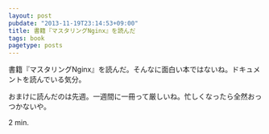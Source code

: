 ```yaml
---
layout: post
pubdate: "2013-11-19T23:14:53+09:00"
title: 書籍『マスタリングNginx』を読んだ
tags: book
pagetype: posts
---
```

書籍『マスタリングNginx』を読んだ。そんなに面白い本ではないね。ドキュメントを読んでいる気分。

おまけに読んだのは先週。一週間に一冊って厳しいね。忙しくなったら全然おっつかないや。

2 min.
